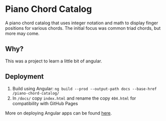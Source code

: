 # Piano Chord Catalog

A piano chord catalog that uses integer notation and math to display finger positions for various chords. The initial focus was common triad chords, but more may come.

## Why?

This was a project to learn a little bit of angular.

## Deployment

1. Build using Angular: `ng build --prod --output-path docs --base-href /piano-chord-catalog/`
2. In `/docs/` copy `index.html` and rename the copy `404.html` for compatibility with GitHub Pages

More on deploying Angular apps can be found [here](https://angular.io/guide/deployment).